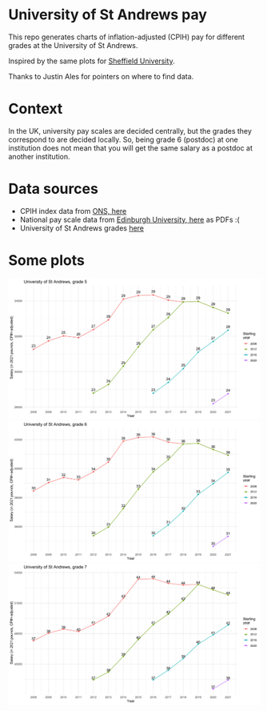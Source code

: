 University of St Andrews pay
============================

This repo generates charts of inflation-adjusted (CPIH) pay for different grades at the University of St Andrews.

Inspired by the same plots for [Sheffield University](https://twitter.com/rorfitelli/status/1499056246321733639).

Thanks to Justin Ales for pointers on where to find data.

# Context

In the UK, university pay scales are decided centrally, but the grades they correspond to are decided locally. So, being grade 6 (postdoc) at one institution does not mean that you will get the same salary as a postdoc at another institution.


# Data sources

- CPIH index data from [ONS, here](https://www.ons.gov.uk/economy/inflationandpriceindices/timeseries/l522/mm23)
- National pay scale data from [Edinburgh University, here](https://www.ed.ac.uk/human-resources/pay-reward/pay/archive-pay-scales) as PDFs :(
- University of St Andrews grades [here](https://www.st-andrews.ac.uk/staff/money/salaries/)

# Some plots

![Plot for grade 5](grade5.png)
![Plot for grade 6](grade6.png)
![Plot for grade 7](grade7.png)
